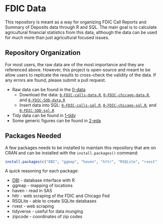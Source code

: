 # FDIC Data

This repository is meant as a way for organizing FDIC Call Reports and Summary of Deposits data through R and SQL. The main goal is to calculate agricultural financial statistics from this data, although the data can be used for much more than just agricultural focused issues.

## Repository Organization

For most users, the raw data are of the most importance and they are referenced above. However, this project is open-source and meant to be allow users to replicate the results to cross-check the validity of the data. If any errors are found, please submit a pull request.

- Raw data can be found in the [0-data](0-data)
    - Download the data: [`0-FDIC-calls-data.R`](0-FDIC-calls-data.R), [`0-FDIC-chicago-data.R`](0-FDIC-chicago-data.R), and [`0-FDIC-SOD-data.R`](0-FDIC-SOD-data.R)
    - Insert data into SQL: [`0-FDIC-calls-sql.R`](0-FDIC-calls-sql.R), [`0-FDIC-chicago-sql.R`](0-FDIC-chicago-sql.R), and [`0-FDIC-SOD-sql.R`](0-FDIC-SOD-sql.R)
- Tidy data can be found in [1-tidy](1-tidy)
- Some generic figures can be found in [2-eda](2-eda)

## Packages Needed

A few packages needs to be installed to maintain this repository that are on CRAN and can be installed with the `install.packages()` command:

```R
install.packages(c("DBI", "ggmap", "haven", "httr", "RSQLite", "rvest", "tidyverse", "zipcode"))
```

A quick reasoning for each package:

- [DBI](https://db.rstudio.com/dbi/) - database interface with R
- ggmap - mapping of locations
- haven - read in SAS
- httr - web scraping of the FDIC and Chicago Fed
- RSQLite - able to create SQLite databases
- rvest - web scraping
- tidyverse - useful for data munging
- zipcode - coordinates of zip codes
